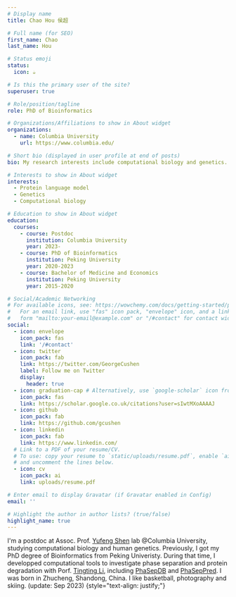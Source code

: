 ```yaml
---
# Display name
title: Chao Hou 侯超

# Full name (for SEO)
first_name: Chao
last_name: Hou

# Status emoji
status:
  icon: ☕️

# Is this the primary user of the site?
superuser: true

# Role/position/tagline
role: PhD of Bioinformatics

# Organizations/Affiliations to show in About widget
organizations:
  - name: Columbia University
    url: https://www.columbia.edu/

# Short bio (displayed in user profile at end of posts)
bio: My research interests include computational biology and genetics.

# Interests to show in About widget
interests:
  - Protein language model
  - Genetics
  - Computational biology

# Education to show in About widget
education:
  courses:
    - course: Postdoc
      institution: Columbia University
      year: 2023-
    - course: PhD of Bioinformatics
      institution: Peking University
      year: 2020-2023
    - course: Bachelor of Medicine and Economics
      institution: Peking University
      year: 2015-2020

# Social/Academic Networking
# For available icons, see: https://wowchemy.com/docs/getting-started/page-builder/#icons
#   For an email link, use "fas" icon pack, "envelope" icon, and a link in the
#   form "mailto:your-email@example.com" or "/#contact" for contact widget.
social:
  - icon: envelope
    icon_pack: fas
    link: '/#contact'
  - icon: twitter
    icon_pack: fab
    link: https://twitter.com/GeorgeCushen
    label: Follow me on Twitter
    display:
      header: true
  - icon: graduation-cap # Alternatively, use `google-scholar` icon from `ai` icon pack
    icon_pack: fas
    link: https://scholar.google.co.uk/citations?user=sIwtMXoAAAAJ
  - icon: github
    icon_pack: fab
    link: https://github.com/gcushen
  - icon: linkedin
    icon_pack: fab
    link: https://www.linkedin.com/
  # Link to a PDF of your resume/CV.
  # To use: copy your resume to `static/uploads/resume.pdf`, enable `ai` icons in `params.yaml`,
  # and uncomment the lines below.
  - icon: cv
    icon_pack: ai
    link: uploads/resume.pdf

# Enter email to display Gravatar (if Gravatar enabled in Config)
email: ''

# Highlight the author in author lists? (true/false)
highlight_name: true
---
```


I'm a postdoc at Assoc. Prof. [Yufeng Shen](http://www.columbia.edu/~ys2411) lab @Columbia University, studying computational biology and human genetics. Previously, I got my PhD degree of Bioinformatics from Peking Univeristy. During that time, I developped computational tools to investigate phase separation and protein degradation with Porf. [Tingting Li](http://bioinfolilab.phasep.pro/), including [PhaSepDB](http://db.phasep.pro/) and [PhaSepPred](http://predict.phasep.pro/). I was born in Zhucheng, Shandong, China. I like basketball, photography and skiing. (update: Sep 2023)
{style="text-align: justify;"}
